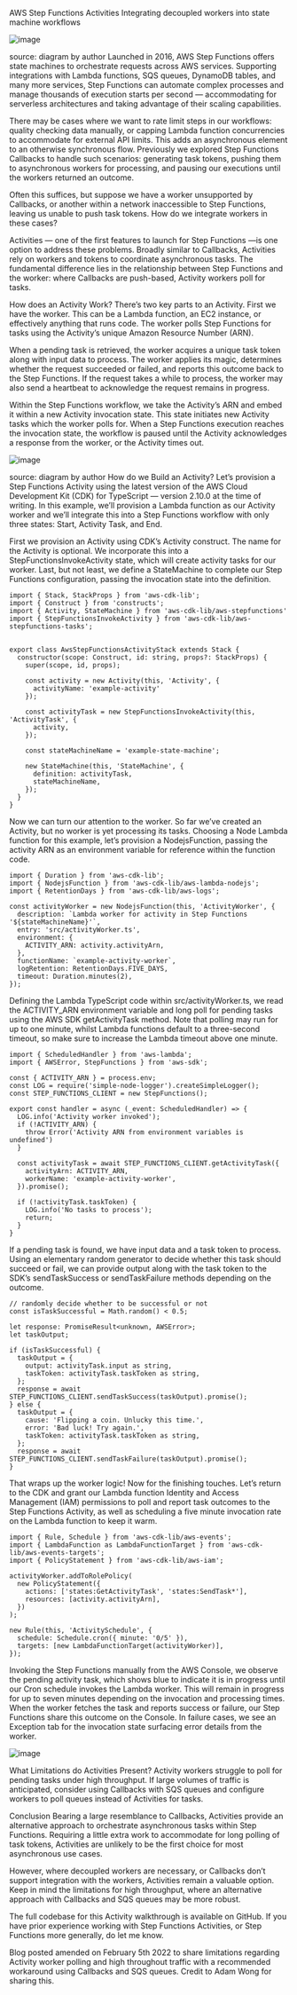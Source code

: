 AWS Step Functions Activities
Integrating decoupled workers into state machine workflows



![image](https://github.com/parkura/article/assets/64126618/484de88c-68a2-47ef-9123-409936baf956)


source: diagram by author
Launched in 2016, AWS Step Functions offers state machines to orchestrate requests across AWS services. Supporting integrations with Lambda functions, SQS queues, DynamoDB tables, and many more services, Step Functions can automate complex processes and manage thousands of execution starts per second — accommodating for serverless architectures and taking advantage of their scaling capabilities.

There may be cases where we want to rate limit steps in our workflows: quality checking data manually, or capping Lambda function concurrencies to accommodate for external API limits. This adds an asynchronous element to an otherwise synchronous flow. Previously we explored Step Functions Callbacks to handle such scenarios: generating task tokens, pushing them to asynchronous workers for processing, and pausing our executions until the workers returned an outcome.

Often this suffices, but suppose we have a worker unsupported by Callbacks, or another within a network inaccessible to Step Functions, leaving us unable to push task tokens. How do we integrate workers in these cases?

Activities — one of the first features to launch for Step Functions —is one option to address these problems. Broadly similar to Callbacks, Activities rely on workers and tokens to coordinate asynchronous tasks. The fundamental difference lies in the relationship between Step Functions and the worker: where Callbacks are push-based, Activity workers poll for tasks.


How does an Activity Work?
There’s two key parts to an Activity. First we have the worker. This can be a Lambda function, an EC2 instance, or effectively anything that runs code. The worker polls Step Functions for tasks using the Activity’s unique Amazon Resource Number (ARN).

When a pending task is retrieved, the worker acquires a unique task token along with input data to process. The worker applies its magic, determines whether the request succeeded or failed, and reports this outcome back to the Step Functions. If the request takes a while to process, the worker may also send a heartbeat to acknowledge the request remains in progress.

Within the Step Functions workflow, we take the Activity’s ARN and embed it within a new Activity invocation state. This state initiates new Activity tasks which the worker polls for. When a Step Functions execution reaches the invocation state, the workflow is paused until the Activity acknowledges a response from the worker, or the Activity times out.

![image](https://github.com/parkura/article/assets/64126618/9ae4ff11-bc02-4906-b474-e688aae6bf67)

source: diagram by author
How do we Build an Activity?
Let’s provision a Step Functions Activity using the latest version of the AWS Cloud Development Kit (CDK) for TypeScript — version 2.10.0 at the time of writing. In this example, we’ll provision a Lambda function as our Activity worker and we’ll integrate this into a Step Functions workflow with only three states: Start, Activity Task, and End.

First we provision an Activity using CDK’s Activity construct. The name for the Activity is optional. We incorporate this into a StepFunctionsInvokeActivity state, which will create activity tasks for our worker. Last, but not least, we define a StateMachine to complete our Step Functions configuration, passing the invocation state into the definition.

````
import { Stack, StackProps } from 'aws-cdk-lib';
import { Construct } from 'constructs';
import { Activity, StateMachine } from 'aws-cdk-lib/aws-stepfunctions'
import { StepFunctionsInvokeActivity } from 'aws-cdk-lib/aws-stepfunctions-tasks';


export class AwsStepFunctionsActivityStack extends Stack {
  constructor(scope: Construct, id: string, props?: StackProps) {
    super(scope, id, props);
    
    const activity = new Activity(this, 'Activity', {
      activityName: 'example-activity'
    });

    const activityTask = new StepFunctionsInvokeActivity(this, 'ActivityTask', {
      activity,
    });

    const stateMachineName = 'example-state-machine';

    new StateMachine(this, 'StateMachine', {
      definition: activityTask,
      stateMachineName,
    });
  }
}
````
Now we can turn our attention to the worker. So far we’ve created an Activity, but no worker is yet processing its tasks. Choosing a Node Lambda function for this example, let’s provision a NodejsFunction, passing the activity ARN as an environment variable for reference within the function code.

````
import { Duration } from 'aws-cdk-lib';
import { NodejsFunction } from 'aws-cdk-lib/aws-lambda-nodejs';
import { RetentionDays } from 'aws-cdk-lib/aws-logs';

const activityWorker = new NodejsFunction(this, 'ActivityWorker', {
  description: `Lambda worker for activity in Step Functions '${stateMachineName}'`,
  entry: 'src/activityWorker.ts',
  environment: {
    ACTIVITY_ARN: activity.activityArn,
  },
  functionName: `example-activity-worker`,
  logRetention: RetentionDays.FIVE_DAYS,
  timeout: Duration.minutes(2),
});
````

Defining the Lambda TypeScript code within src/activityWorker.ts, we read the ACTIVITY_ARN environment variable and long poll for pending tasks using the AWS SDK getActivityTask method. Note that polling may run for up to one minute, whilst Lambda functions default to a three-second timeout, so make sure to increase the Lambda timeout above one minute.

````
import { ScheduledHandler } from 'aws-lambda';
import { AWSError, StepFunctions } from 'aws-sdk';

const { ACTIVITY_ARN } = process.env;
const LOG = require('simple-node-logger').createSimpleLogger();
const STEP_FUNCTIONS_CLIENT = new StepFunctions();

export const handler = async (_event: ScheduledHandler) => {
  LOG.info('Activity worker invoked');
  if (!ACTIVITY_ARN) {
    throw Error('Activity ARN from environment variables is undefined')
  }

  const activityTask = await STEP_FUNCTIONS_CLIENT.getActivityTask({
    activityArn: ACTIVITY_ARN,
    workerName: 'example-activity-worker',
  }).promise();

  if (!activityTask.taskToken) {
    LOG.info('No tasks to process');
    return;
  }
}
````
If a pending task is found, we have input data and a task token to process. Using an elementary random generator to decide whether this task should succeed or fail, we can provide output along with the task token to the SDK’s sendTaskSuccess or sendTaskFailure methods depending on the outcome.
````
// randomly decide whether to be successful or not
const isTaskSuccessful = Math.random() < 0.5;

let response: PromiseResult<unknown, AWSError>;
let taskOutput;

if (isTaskSuccessful) {
  taskOutput = {
    output: activityTask.input as string,
    taskToken: activityTask.taskToken as string,
  };
  response = await STEP_FUNCTIONS_CLIENT.sendTaskSuccess(taskOutput).promise();
} else {
  taskOutput = {
    cause: 'Flipping a coin. Unlucky this time.',
    error: 'Bad luck! Try again.',
    taskToken: activityTask.taskToken as string,
  };
  response = await STEP_FUNCTIONS_CLIENT.sendTaskFailure(taskOutput).promise();
}
````
That wraps up the worker logic! Now for the finishing touches. Let’s return to the CDK and grant our Lambda function Identity and Access Management (IAM) permissions to poll and report task outcomes to the Step Functions Activity, as well as scheduling a five minute invocation rate on the Lambda function to keep it warm.

````
import { Rule, Schedule } from 'aws-cdk-lib/aws-events';
import { LambdaFunction as LambdaFunctionTarget } from 'aws-cdk-lib/aws-events-targets'; 
import { PolicyStatement } from 'aws-cdk-lib/aws-iam';

activityWorker.addToRolePolicy(
  new PolicyStatement({
    actions: ['states:GetActivityTask', 'states:SendTask*'],
    resources: [activity.activityArn],
  })
);

new Rule(this, 'ActivitySchedule', {
  schedule: Schedule.cron({ minute: '0/5' }),
  targets: [new LambdaFunctionTarget(activityWorker)],
});
````
Invoking the Step Functions manually from the AWS Console, we observe the pending activity task, which shows blue to indicate it is in progress until our Cron schedule invokes the Lambda worker. This will remain in progress for up to seven minutes depending on the invocation and processing times. When the worker fetches the task and reports success or failure, our Step Functions share this outcome on the Console. In failure cases, we see an Exception tab for the invocation state surfacing error details from the worker.

![image](https://github.com/parkura/article/assets/64126618/e0bfc403-0cb8-4405-b046-3d3557ef80d1)


What Limitations do Activities Present?
Activity workers struggle to poll for pending tasks under high throughput. If large volumes of traffic is anticipated, consider using Callbacks with SQS queues and configure workers to poll queues instead of Activities for tasks.

Conclusion
Bearing a large resemblance to Callbacks, Activities provide an alternative approach to orchestrate asynchronous tasks within Step Functions. Requiring a little extra work to accommodate for long polling of task tokens, Activities are unlikely to be the first choice for most asynchronous use cases.

However, where decoupled workers are necessary, or Callbacks don’t support integration with the workers, Activities remain a valuable option. Keep in mind the limitations for high throughput, where an alternative approach with Callbacks and SQS queues may be more robust.

The full codebase for this Activity walkthrough is available on GitHub. If you have prior experience working with Step Functions Activities, or Step Functions more generally, do let me know.

Blog posted amended on February 5th 2022 to share limitations regarding Activity worker polling and high throughout traffic with a recommended workaround using Callbacks and SQS queues. Credit to 
Adam Wong
 for sharing this.
